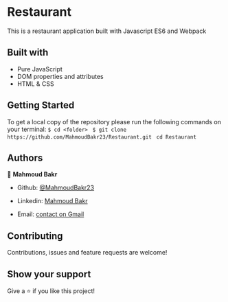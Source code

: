 # Restaurant
This is a restaurant application built with Javascript ES6 and Webpack
## Built with

- Pure JavaScript
- DOM properties and attributes
- HTML & CSS

## Getting Started
To get a local copy of the repository please run the following commands on your terminal:
```$ cd <folder> ```
```$ git clone https://github.com/MahmoudBakr23/Restaurant.git ```
```cd Restaurant ```

## Authors

👤 **Mahmoud Bakr**
- Github: [@MahmoudBakr23](https://github.com/MahmoudBakr23)

- Linkedin: [Mahmoud Bakr](https://www.linkedin.com/in/m-bakr/)

- Email: [contact on Gmail](mbakr6821@gmail.com)

##    Contributing

Contributions, issues and feature requests are welcome!

## Show your support

Give a ⭐️ if you like this project!